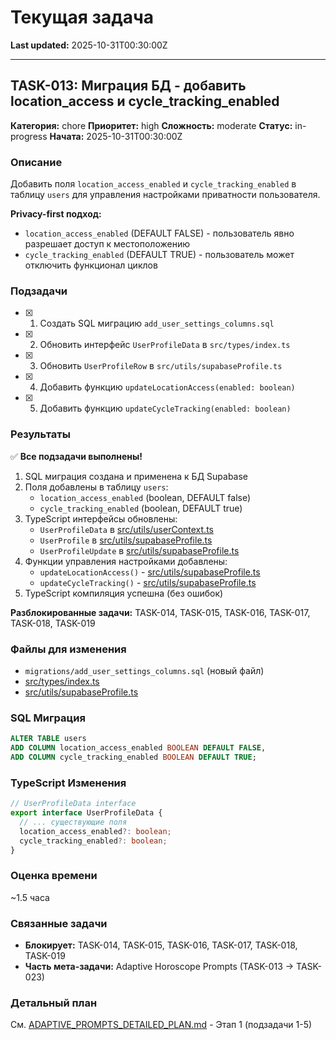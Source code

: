 # Текущая задача

**Last updated:** 2025-10-31T00:30:00Z

---

## TASK-013: Миграция БД - добавить location_access и cycle_tracking_enabled

**Категория:** chore
**Приоритет:** high
**Сложность:** moderate
**Статус:** in-progress
**Начата:** 2025-10-31T00:30:00Z

### Описание

Добавить поля `location_access_enabled` и `cycle_tracking_enabled` в таблицу `users` для управления настройками приватности пользователя.

**Privacy-first подход:**
- `location_access_enabled` (DEFAULT FALSE) - пользователь явно разрешает доступ к местоположению
- `cycle_tracking_enabled` (DEFAULT TRUE) - пользователь может отключить функционал циклов

### Подзадачи

- [x] 1. Создать SQL миграцию `add_user_settings_columns.sql`
- [x] 2. Обновить интерфейс `UserProfileData` в `src/types/index.ts`
- [x] 3. Обновить `UserProfileRow` в `src/utils/supabaseProfile.ts`
- [x] 4. Добавить функцию `updateLocationAccess(enabled: boolean)`
- [x] 5. Добавить функцию `updateCycleTracking(enabled: boolean)`

### Результаты

✅ **Все подзадачи выполнены!**

1. SQL миграция создана и применена к БД Supabase
2. Поля добавлены в таблицу `users`:
   - `location_access_enabled` (boolean, DEFAULT false)
   - `cycle_tracking_enabled` (boolean, DEFAULT true)
3. TypeScript интерфейсы обновлены:
   - `UserProfileData` в [src/utils/userContext.ts](../../src/utils/userContext.ts:10-23)
   - `UserProfile` в [src/utils/supabaseProfile.ts](../../src/utils/supabaseProfile.ts:16-33)
   - `UserProfileUpdate` в [src/utils/supabaseProfile.ts](../../src/utils/supabaseProfile.ts:54-67)
4. Функции управления настройками добавлены:
   - `updateLocationAccess()` - [src/utils/supabaseProfile.ts](../../src/utils/supabaseProfile.ts:190-217)
   - `updateCycleTracking()` - [src/utils/supabaseProfile.ts](../../src/utils/supabaseProfile.ts:224-251)
5. TypeScript компиляция успешна (без ошибок)

**Разблокированные задачи:** TASK-014, TASK-015, TASK-016, TASK-017, TASK-018, TASK-019

### Файлы для изменения

- `migrations/add_user_settings_columns.sql` (новый файл)
- [src/types/index.ts](../../src/types/index.ts)
- [src/utils/supabaseProfile.ts](../../src/utils/supabaseProfile.ts)

### SQL Миграция

```sql
ALTER TABLE users
ADD COLUMN location_access_enabled BOOLEAN DEFAULT FALSE,
ADD COLUMN cycle_tracking_enabled BOOLEAN DEFAULT TRUE;
```

### TypeScript Изменения

```typescript
// UserProfileData interface
export interface UserProfileData {
  // ... существующие поля
  location_access_enabled?: boolean;
  cycle_tracking_enabled?: boolean;
}
```

### Оценка времени

~1.5 часа

### Связанные задачи

- **Блокирует:** TASK-014, TASK-015, TASK-016, TASK-017, TASK-018, TASK-019
- **Часть мета-задачи:** Adaptive Horoscope Prompts (TASK-013 → TASK-023)

### Детальный план

См. [ADAPTIVE_PROMPTS_DETAILED_PLAN.md](ADAPTIVE_PROMPTS_DETAILED_PLAN.md) - Этап 1 (подзадачи 1-5)
